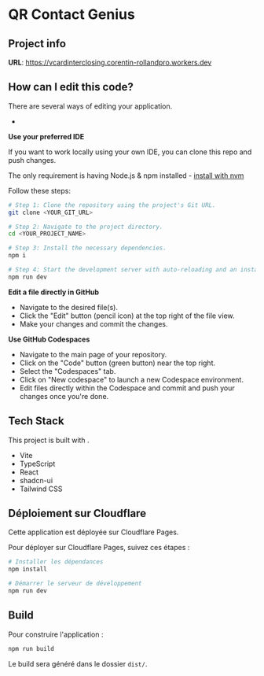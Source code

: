# QR Contact Genius

## Project info

**URL**: https://vcardinterclosing.corentin-rollandpro.workers.dev


## How can I edit this code?

There are several ways of editing your application.

*
**Use your preferred IDE**

If you want to work locally using your own IDE, you can clone this repo and push changes.

The only requirement is having Node.js & npm installed - [install with nvm](https://github.com/nvm-sh/nvm#installing-and-updating)

Follow these steps:

```sh
# Step 1: Clone the repository using the project's Git URL.
git clone <YOUR_GIT_URL>

# Step 2: Navigate to the project directory.
cd <YOUR_PROJECT_NAME>

# Step 3: Install the necessary dependencies.
npm i

# Step 4: Start the development server with auto-reloading and an instant preview.
npm run dev
```

**Edit a file directly in GitHub**

- Navigate to the desired file(s).
- Click the "Edit" button (pencil icon) at the top right of the file view.
- Make your changes and commit the changes.

**Use GitHub Codespaces**

- Navigate to the main page of your repository.
- Click on the "Code" button (green button) near the top right.
- Select the "Codespaces" tab.
- Click on "New codespace" to launch a new Codespace environment.
- Edit files directly within the Codespace and commit and push your changes once you're done.

## Tech Stack

This project is built with .

- Vite
- TypeScript
- React
- shadcn-ui
- Tailwind CSS



## Déploiement sur Cloudflare

Cette application est déployée sur Cloudflare Pages.

Pour déployer sur Cloudflare Pages, suivez ces étapes :
```sh
# Installer les dépendances
npm install

# Démarrer le serveur de développement
npm run dev
```

## Build

Pour construire l'application :
```sh
npm run build
```

Le build sera généré dans le dossier `dist/`.
